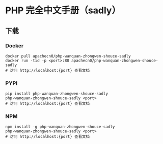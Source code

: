# PHP 完全中文手册（sadly）

## 下载

### Docker

```
docker pull apachecn0/php-wanquan-zhongwen-shouce-sadly
docker run -tid -p <port>:80 apachecn0/php-wanquan-zhongwen-shouce-sadly
# 访问 http://localhost:{port} 查看文档
```

### PYPI

```
pip install php-wanquan-zhongwen-shouce-sadly
php-wanquan-zhongwen-shouce-sadly <port>
# 访问 http://localhost:{port} 查看文档
```

### NPM

```
npm install -g php-wanquan-zhongwen-shouce-sadly
php-wanquan-zhongwen-shouce-sadly <port>
# 访问 http://localhost:{port} 查看文档
```